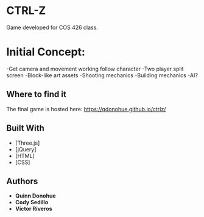 # CTRL-Z

Game developed for COS 426 class.

# Initial Concept:

-Get camera and movement working follow character
-Two player split screen
-Block-like art assets
-Shooting mechanics
-Building mechanics
-AI?

## Where to find it

The final game is hosted here:
https://qdonohue.github.io/ctrlz/

## Built With

* [Three.js]
* [jQuery]
* [HTML]
* [CSS]

## Authors

* **Quinn Donohue**
* **Cody Sedillo**
* **Victor Riveros** 
